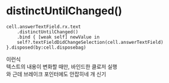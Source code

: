 # distinctUntilChanged()

~~~
cell.answerTextField.rx.text
    .distinctUntilChanged()
    .bind { [weak self] newValue in
    self?.textFieldDidChangeSelection(cell.answerTextField)
}.disposed(by:cell.disposebag)
~~~
이런식  
텍스트의 내용이 변화할 때만, 바인드한 클로저 실행  
와 근데 브레이크 포인터에도 안잡히네 개 신기  

